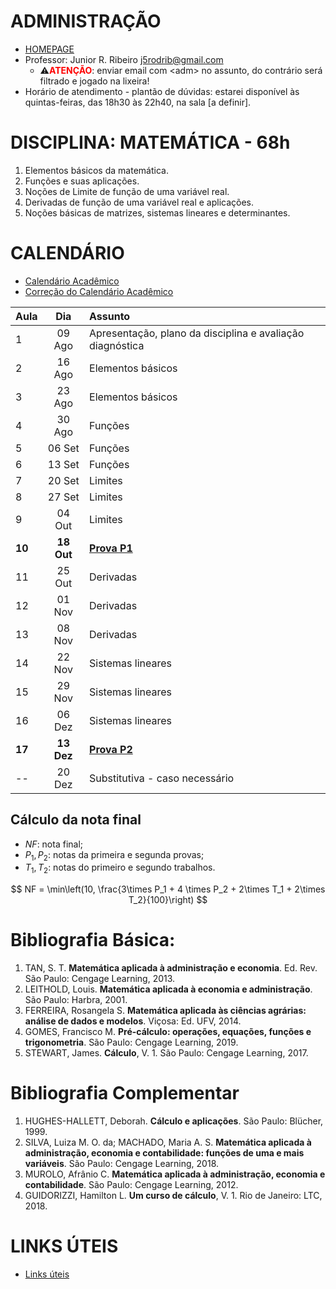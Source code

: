<script type="text/x-mathjax-config">
MathJax.Hub.Config({tex2jax: {inlineMath: [['$','$'], ['\\(','\\)']]}});
</script>
<script type="text/javascript"
src="https://cdnjs.cloudflare.com/ajax/libs/mathjax/2.7.7/MathJax.js?config=TeX-AMS-MML_HTMLorMML">
</script>

# ADMINISTRAÇÃO
- [HOMEPAGE](https://esan.ufms.br/administracao-esan)
- Professor: Junior R. Ribeiro [j5rodrib@gmail.com](mailto:j5rodrib@gmail.com)
    - ⚠️<strong style="color:#ff0000;">ATENÇÃO</strong>: enviar email com \<adm\> no assunto, do contrário será filtrado e jogado na lixeira!
- Horário de atendimento - plantão de dúvidas: estarei disponível às quintas-feiras, das 18h30 às 22h40, na sala [a definir].

# DISCIPLINA: MATEMÁTICA - 68h
1. Elementos básicos da matemática.
2. Funções e suas aplicações.
3. Noções de Limite de função de uma variável real.
4. Derivadas de função de uma variável real e aplicações.
5. Noções básicas de matrizes, sistemas lineares e determinantes.


# CALENDÁRIO
- [Calendário Acadêmico](https://prograd.ufms.br/files/2023/08/Calendario2024-RESOLUCAO-COUN-n-294-de-25-08-2023.pdf)
- [Correção do Calendário Acadêmico](https://boletimoficial.ufms.br/bse/publicacao?id=526856)


| Aula   |    Dia     | Assunto                                                   |
| :----- | :--------: | :-------------------------------------------------------- |
| 1      |   09 Ago   | Apresentação, plano da disciplina e avaliação diagnóstica |
| 2      |   16 Ago   | Elementos básicos                                         |
| 3      |   23 Ago   | Elementos básicos                                         |
| 4      |   30 Ago   | Funções                                                   |
| 5      |   06 Set   | Funções                                                   |
| 6      |   13 Set   | Funções                                                   |
| 7      |   20 Set   | Limites                                                   |
| 8      |   27 Set   | Limites                                                   |
| 9      |   04 Out   | Limites                                                   |
| **10** | **18 Out** | [**Prova P1**](.)                                         |
| 11     |   25 Out   | Derivadas                                                 |
| 12     |   01 Nov   | Derivadas                                                 |
| 13     |   08 Nov   | Derivadas                                                 |
| 14     |   22 Nov   | Sistemas lineares                                         |
| 15     |   29 Nov   | Sistemas lineares                                         |
| 16     |   06 Dez   | Sistemas lineares                                         |
| **17** | **13 Dez** | [**Prova P2**](.)                                         |
| --     |   20 Dez   | Substitutiva - caso necessário                            |

## Cálculo da nota final

- $NF$: nota final;
- $P_1,P_2$: notas da primeira e segunda provas;
- $T_1,T_2$: notas do primeiro e segundo trabalhos.

$$ NF = \min\left(10, \frac{3\times P_1 + 4 \times P_2 + 2\times T_1 + 2\times T_2}{100}\right) $$

# Bibliografia Básica:

1. TAN, S. T. **Matemática aplicada à administração e economia**. Ed. Rev. São Paulo: Cengage Learning, 2013.
2. LEITHOLD, Louis. **Matemática aplicada à economia e administração**. São Paulo: Harbra, 2001.
3. FERREIRA, Rosangela S. **Matemática aplicada às ciências agrárias: análise de dados e modelos**. Viçosa: Ed. UFV, 2014.
4. GOMES, Francisco M. **Pré-cálculo: operações, equações, funções e trigonometria**. São Paulo: Cengage Learning, 2019.
5. STEWART, James. **Cálculo**, V. 1. São Paulo: Cengage Learning, 2017.

# Bibliografia Complementar

1. HUGHES-HALLETT, Deborah. **Cálculo e aplicações**. São Paulo: Blücher, 1999.
2. SILVA, Luiza M. O. da; MACHADO, Maria A. S. **Matemática aplicada à administração, economia e contabilidade: funções de uma e mais variáveis**. São Paulo: Cengage Learning, 2018.
3. MUROLO, Afrânio C. **Matemática aplicada à administração, economia e contabilidade**. São Paulo: Cengage
Learning, 2012.
4. GUIDORIZZI, Hamilton L. **Um curso de cálculo**, V. 1. Rio de Janeiro: LTC, 2018.



# LINKS ÚTEIS
 - [Links úteis](https://j5rodrib.github.io/home/2024-ii/links-uteis.html)
